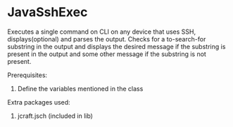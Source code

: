 # JavaSshExec

Executes a single command on CLI on any device that uses SSH, displays(optional) and parses the output. Checks for a to-search-for substring in the output and displays the desired message if the substring is present in the output and some other message if the substring is not present.

Prerequisites:
1. Define the variables mentioned in the class

Extra packages used:
1. jcraft.jsch (included in lib)
